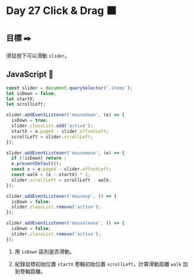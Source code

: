 # Day 27 Click & Drag :black_large_square:   

## 目標 :black_nib:  

滑鼠按下可以滑動 `slider`。

## JavaScript :blossom:  

```js  
const slider = document.querySelector('.items');
let isDown = false;
let startX;
let scrollLeft;

slider.addEventListener('mousedown', (e) => {
  isDown = true;
  slider.classList.add('active');
  startX = e.pageX - slider.offsetLeft; 
  scrollLeft = slider.scrollLeft;
});

slider.addEventListener('mousemove', (e) => {
  if (!isDown) return ;
  e.preventDefault();
  const x = e.pageX - slider.offsetLeft;
  const walk = (x - startX) * 2;
  slider.scrollLeft = scrollLeft - walk;
});

slider.addEventListener('mouseup', () => {
  isDown = false;
  slider.classList.remove('active');
});

slider.addEventListener('mouseleave', () => {
  isDown = false;
  slider.classList.remove('active');
});
```  

1. 用 `isDown` 區別是否滑動。

2. 紀錄鼠標初始位置 `startX` 卷軸初始位置 `scrollLeft`，計算滑動距離 `walk` 加到卷軸距離。
